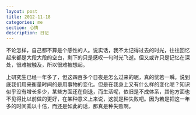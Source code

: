 ```yaml
---
layout: post
title: 2012-11-18
categories: me
section: 心情
description: 日记
---
```

不论怎样，自己都不算是个感性的人。说实话，我不太记得过去的时光，往往回忆起来都是大段大段的空白，剩下的只是感叹一句时光飞逝。但又或许只是记忆在深处，很难被触及，所以很难被想起。

上研究生已经一年多了，但这四百多个日夜是怎么过来的呢，真的恍若一瞬。说到底我们用来衡量时间的是用事物的变化。但是在我身上又有什么样的变化呢？知识似乎没有增长多少，某些方面还在倒退，而生活呢，依旧是不成体系，其他方面也不见得比以前做的更好，在某种意义上来说，这就是种失败吧。因为若是把这一年多的时间乘以十倍，而还是如此的话，那真是种失败啊。